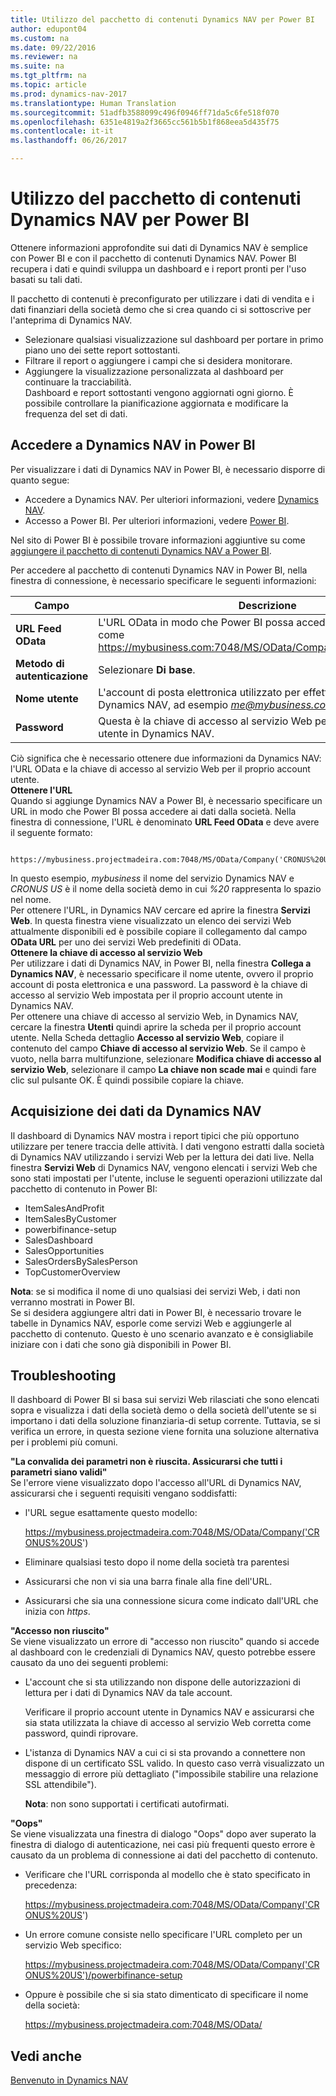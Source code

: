 ```yaml
---
title: Utilizzo del pacchetto di contenuti Dynamics NAV per Power BI
author: edupont04
ms.custom: na
ms.date: 09/22/2016
ms.reviewer: na
ms.suite: na
ms.tgt_pltfrm: na
ms.topic: article
ms.prod: dynamics-nav-2017
ms.translationtype: Human Translation
ms.sourcegitcommit: 51adfb3588099c496f0946ff71da5c6fe518f070
ms.openlocfilehash: 6351e4819a2f3665cc561b5b1f868eea5d435f75
ms.contentlocale: it-it
ms.lasthandoff: 06/26/2017

---
```


# <a name="using-the-dynamics-nav-content-pack-for-power-bi"></a>Utilizzo del pacchetto di contenuti Dynamics NAV per Power BI
Ottenere informazioni approfondite sui dati di Dynamics NAV è semplice con Power BI e con il pacchetto di contenuti Dynamics NAV. Power BI recupera i dati e quindi sviluppa un dashboard e i report pronti per l'uso basati su tali dati.  

Il pacchetto di contenuti è preconfigurato per utilizzare i dati di vendita e i dati finanziari della società demo che si crea quando ci si sottoscrive per l'anteprima di Dynamics NAV.  

- Selezionare qualsiasi visualizzazione sul dashboard per portare in primo piano uno dei sette report sottostanti.  
- Filtrare il report o aggiungere i campi che si desidera monitorare.  
- Aggiungere la visualizzazione personalizzata al dashboard per continuare la tracciabilità.  
Dashboard e report sottostanti vengono aggiornati ogni giorno. È possibile controllare la pianificazione aggiornata e modificare la frequenza del set di dati.  

## <a name="accessing-dynamics-nav-in-power-bi"></a>Accedere a Dynamics NAV in Power BI
Per visualizzare i dati di Dynamics NAV in Power BI, è necessario disporre di quanto segue:  

- Accedere a Dynamics NAV. Per ulteriori informazioni, vedere [Dynamics NAV](http://go.microsoft.com/fwlink/?LinkID=759714).  
- Accesso a Power BI. Per ulteriori informazioni, vedere [Power BI](https://powerbi.microsoft.com).

Nel sito di Power BI è possibile trovare informazioni aggiuntive su come [aggiungere il pacchetto di contenuti Dynamics NAV a Power BI](http://go.microsoft.com/fwlink/?LinkID=760850).  

Per accedere al pacchetto di contenuti Dynamics NAV in Power BI, nella finestra di connessione, è necessario specificare le seguenti informazioni:

| Campo       | Descrizione              |
|-------------|--------------------------|
|**URL Feed OData**|L'URL OData in modo che Power BI possa accedere ai dati della società, come https://mybusiness.com:7048/MS/OData/Company('CRONUS%20US').|
|**Metodo di autenticazione**|Selezionare **Di base**.|
|**Nome utente**|L'account di posta elettronica utilizzato per effettuare l'accesso a Dynamics NAV, ad esempio *me@mybusiness.com*.|
|**Password**|Questa è la chiave di accesso al servizio Web per il proprio account utente in Dynamics NAV.|

Ciò significa che è necessario ottenere due informazioni da Dynamics NAV: l'URL OData e la chiave di accesso al servizio Web per il proprio account utente.  
**Ottenere l'URL**  
Quando si aggiunge Dynamics NAV a Power BI, è necessario specificare un URL in modo che Power BI possa accedere ai dati dalla società. Nella finestra di connessione, l'URL è denominato **URL Feed OData** e deve avere il seguente formato:

         https://mybusiness.projectmadeira.com:7048/MS/OData/Company('CRONUS%20US')  
In questo esempio, *mybusiness* il nome del servizio Dynamics NAV e *CRONUS US* è il nome della società demo in cui *%20* rappresenta lo spazio nel nome.   
Per ottenere l'URL, in Dynamics NAV cercare ed aprire la finestra **Servizi Web**. In questa finestra viene visualizzato un elenco dei servizi Web attualmente disponibili ed è possibile copiare il collegamento dal campo **OData URL** per uno dei servizi Web predefiniti di OData.  
**Ottenere la chiave di accesso al servizio Web**  
Per utilizzare i dati di Dynamics NAV, in Power BI, nella finestra **Collega a Dynamics NAV**, è necessario specificare il nome utente, ovvero il proprio account di posta elettronica e una password. La password è la chiave di accesso al servizio Web impostata per il proprio account utente in Dynamics NAV.  
Per ottenere una chiave di accesso al servizio Web, in Dynamics NAV, cercare la finestra **Utenti** quindi aprire la scheda per il proprio account utente. Nella Scheda dettaglio **Accesso al servizio Web**, copiare il contenuto del campo **Chiave di accesso al servizio Web**. Se il campo è vuoto, nella barra multifunzione, selezionare **Modifica chiave di accesso al servizio Web**, selezionare il campo **La chiave non scade mai** e quindi fare clic sul pulsante OK. È quindi possibile copiare la chiave.  

## <a name="getting-data-from-dynamics-nav"></a>Acquisizione dei dati da Dynamics NAV
Il dashboard di Dynamics NAV mostra i report tipici che più opportuno utilizzare per tenere traccia delle attività. I dati vengono estratti dalla società di Dynamics NAV utilizzando i servizi Web per la lettura dei dati live. Nella finestra **Servizi Web** di Dynamics NAV, vengono elencati i servizi Web che sono stati impostati per l'utente, incluse le seguenti operazioni utilizzate dal pacchetto di contenuto in Power BI:  

- ItemSalesAndProfit  
- ItemSalesByCustomer  
- powerbifinance-setup  
- SalesDashboard  
- SalesOpportunities  
- SalesOrdersBySalesPerson  
- TopCustomerOverview  

**Nota**: se si modifica il nome di uno qualsiasi dei servizi Web, i dati non verranno mostrati in Power BI.  
Se si desidera aggiungere altri dati in Power BI, è necessario trovare le tabelle in Dynamics NAV, esporle come servizi Web e aggiungerle al pacchetto di contenuto. Questo è uno scenario avanzato e è consigliabile iniziare con i dati che sono già disponibili in Power BI.  

## <a name="troubleshooting"></a>Troubleshooting
Il dashboard di Power BI si basa sui servizi Web rilasciati che sono elencati sopra e visualizza i dati della società demo o della società dell'utente se si importano i dati della soluzione finanziaria-di setup corrente. Tuttavia, se si verifica un errore, in questa sezione viene fornita una soluzione alternativa per i problemi più comuni.  

**"La convalida dei parametri non è riuscita. Assicurarsi che tutti i parametri siano validi"**  
Se l'errore viene visualizzato dopo l'accesso all'URL di Dynamics NAV, assicurarsi che i seguenti requisiti vengano soddisfatti:  

- l'URL segue esattamente questo modello:

    https://mybusiness.projectmadeira.com:7048/MS/OData/Company('CRONUS%20US')  
- Eliminare qualsiasi testo dopo il nome della società tra parentesi  
- Assicurarsi che non vi sia una barra finale alla fine dell'URL.  
- Assicurarsi che sia una connessione sicura come indicato dall'URL che inizia con *https*.  


**"Accesso non riuscito"**  
Se viene visualizzato un errore di "accesso non riuscito" quando si accede al dashboard con le credenziali di Dynamics NAV, questo potrebbe essere causato da uno dei seguenti problemi:

* L'account che si sta utilizzando non dispone delle autorizzazioni di lettura per i dati di Dynamics NAV da tale account.

    Verificare il proprio account utente in Dynamics NAV e assicurarsi che sia stata utilizzata la chiave di accesso al servizio Web corretta come password, quindi riprovare.  
* L'istanza di Dynamics NAV a cui ci si sta provando a connettere non dispone di un certificato SSL valido. In questo caso verrà visualizzato un messaggio di errore più dettagliato ("impossibile stabilire una relazione SSL attendibile").

    **Nota**: non sono supportati i certificati autofirmati.  


**"Oops"**  
Se viene visualizzata una finestra di dialogo "Oops" dopo aver superato la finestra di dialogo di autenticazione, nei casi più frequenti questo errore è causato da un problema di connessione ai dati del pacchetto di contenuto.

* Verificare che l'URL corrisponda al modello che è stato specificato in precedenza:

    https://mybusiness.projectmadeira.com:7048/MS/OData/Company('CRONUS%20US')  
* Un errore comune consiste nello specificare l'URL completo per un servizio Web specifico:

    https://mybusiness.projectmadeira.com:7048/MS/OData/Company('CRONUS%20US')/powerbifinance-setup  
* Oppure è possibile che si sia stato dimenticato di specificare il nome della società:

    https://mybusiness.projectmadeira.com:7048/MS/OData/  


## <a name="see-also"></a>Vedi anche
[Benvenuto in Dynamics NAV](across-get-started.md)  

